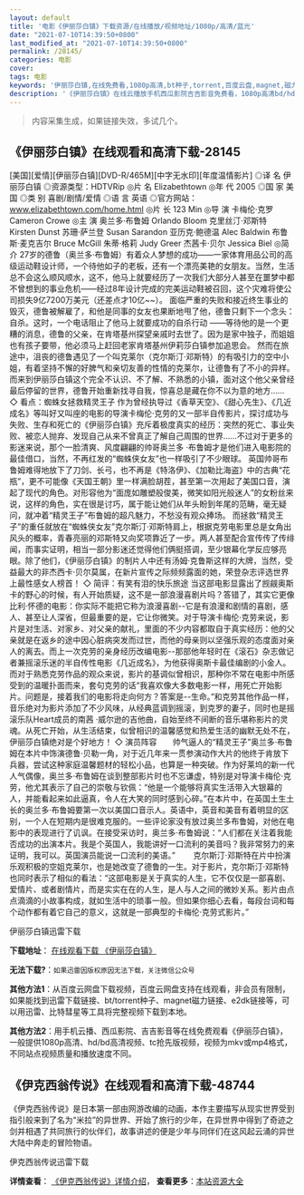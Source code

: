 ```yaml
---
layout: default
title: '电影《伊丽莎白镇》下载资源/在线播放/视频地址/1080p/高清/蓝光'
date: "2021-07-10T14:39:50+0800"
last_modified_at: "2021-07-10T14:39:50+0800"
permalink: /28145/
categories: 电影
cover:
tags: 电影
keywords: '伊丽莎白镇,在线免费看,1080p高清,bt种子,torrent,百度云盘,magnet,磁力链,迅雷下载资源'
description: '《伊丽莎白镇》在线云播放手机西瓜影院吉吉影音免费看，1080p高清bd/hd未删减完整版和tc抢先枪版，mkv/mp4格式，附带bt/torrent种子、magnet/磁力链、百度云盘、网盘资源迅雷下载链接'
---
```


>内容采集生成，如果链接失效，多试几个。


## 《伊丽莎白镇》在线观看和高清下载-28145

[美国][爱情][伊丽莎白镇][DVD-R/465M][中字无水印][年度温情影片] ◎译 名 伊丽莎白镇 ◎资源类型：HDTVRip ◎片 名 Elizabethtown ◎年 代 2005 ◎国 家 美国 ◎类 别 喜剧/剧情/爱情 ◎语 言 英语 ◎官方网站：www.elizabethtown.com/home.html ◎片 长 123 Min ◎导 演 卡梅伦·克罗 Cameron Crowe ◎主 演 奥兰多·布鲁姆 Orlando Bloom 克里丝汀·邓斯特 Kirsten Dunst 苏珊·萨兰登 Susan Sarandon 亚历克·鲍德温 Alec Baldwin 布鲁斯·麦克吉尔 Bruce McGill 朱蒂·格莉 Judy Greer 杰茜卡·贝尔 Jessica Biel ◎简 介 27岁的德鲁（奥兰多·布鲁姆）有着众人梦想的成功——一家体育用品公司的高级运动鞋设计师，一个待他如子的老板，还有一个漂亮美艳的女朋友。当然，生活总不会这么顺风顺水，这不，他马上就要经历了一次我们大部分人甚至在噩梦中都不曾想到的事业危机——经过8年设计完成的完美运动鞋被召回，这个灾难将使公司损失9亿7200万美元（还差点才10亿~~）。 面临严重的失败和接近终生事业的毁灭，德鲁被解雇了，和他是同事的女友也果断地甩了他，德鲁只剩下一个念头：自杀。这时，一个电话阻止了他马上就要成功的自杀行动 ——等待他的是一个更糟的消息，德鲁的父亲，在肯塔基州探望亲戚时去世了。因为是家中独子，而姐姐也有孩子要带，他必须马上赶回老家肯塔基州伊莉莎白镇参加追思会。 然而在旅途中，沮丧的德鲁遇见了一个叫克莱尔（克尔斯汀·邓斯特）的有吸引力的空中小姐，有着坚持不懈的好脾气和亲切友善的性情的克莱尔，让德鲁有了不小的异样。而来到伊丽莎白镇这个完全不认识、不了解、不熟悉的小镇，面对这个他父亲曾经最后停留的世界，德鲁开始重新找寻自我，惊喜总是藏在你不以为意的地方…… ◇ 看点：蜘蛛女拯救精灵王子 作为曾经执导过《香草天空》、《甜心先生》、《几近成名》等叫好又叫座的电影的导演卡梅伦·克劳的又一部半自传影片，探讨成功与失败、生存和死亡的《伊丽莎白镇》充斥着极度真实的经历：突然的死亡、事业失败、被恋人抛弃、发现自己从来不曾真正了解自己周围的世界……不过对于更多的影迷来说，那个一脸清爽、风度翩翩的帅哥奥兰多 ·布鲁姆才是他们进入电影院的最佳借口，当然，不再红发的“蜘蛛侠女友”也一样吸引了不少眼球。 英国帅哥布鲁姆难得地放下了刀剑、长弓，也不再是《特洛伊》、《加勒比海盗》中的古典“花瓶”，更不可能像《天国王朝》里一样满脸胡茬，甚至第一次用起了美国口音，演起了现代的角色。对形容他为“面庞如雕塑般俊美，微笑如阳光般迷人”的女粉丝来说，这样的角色，实在很是讨巧，属于能让她们从年头盼到年尾的范畴，毫无疑问，就冲着“精灵王子”布鲁姆的超凡魅力，不愁没有观众捧场。 而拯救“精灵王子”的重任就放在“蜘蛛侠女友”克尔斯汀·邓斯特肩上，根据克劳电影里总是女角出风头的概率，青春亮丽的邓斯特又向奖项靠近了一步。两人甚至配合宣传传了传绯闻，而事实证明，相当一部分影迷还觉得他们俩挺搭调，至少银幕化学反应够亮眼。除了他们，《伊丽莎白镇》的制片人中还有汤姆·克鲁斯这样的大牌，当然，受益最大的非杰西卡·贝尔莫属，在新片宣传之际频频露面的她，荣登杂志评选世界上最性感女人榜首！ ◇ 简评：有笑有泪的快乐旅途 当这部电影显露出了觊觎奥斯卡的野心的时候，有人开始质疑，这不是一部浪漫喜剧片吗？答错了，其实它更像比利·怀德的电影：你实际不能把它称为浪漫喜剧--它是有浪漫和剧情的喜剧，感人、甚至让人深省，但最重要的是，它让你微笑。对于导演卡梅伦·克劳来说，影片是对生活、对家乡、对父亲的献礼，里面的不少内容都取自于真实经历：他的父亲就是在返乡的途中因心脏病突发而过世，而他的母亲则以坚强乐观的态度面对亲人的离去。而上一次克劳的亲身经历改编电影--那部他年轻时在《滚石》杂志做记者兼摇滚乐迷的半自传性电影《几近成名》，为他获得奥斯卡最佳编剧的小金人。 而对于熟悉克劳作品的观众来说，影片的基调似曾相识，那种你不常在电影中所感受到的温暖扑面而来，套句克劳的话“我喜欢像大多数电影一样，用死亡开始影片。问题是，接着我们的电影将走向何方？答案是--生命。”和克劳其他作品一样，音乐绝对为影片添加了不少风味，从经典蓝调到摇滚，到克罗的妻子，同时也是摇滚乐队Heart成员的南茜 ·威尔逊的吉他曲，自始至终不间断的音乐堪称影片的灵魂。从死亡开始，从生活结束，似曾相识的温馨感觉和热爱生活的幽默无处不在，伊丽莎白镇绝对是个好地方！ ◇ 演员阵容　　帅气逼人的“精灵王子”奥兰多·布鲁姆在本片中饰演德鲁·贝勒一角，对于近几年来一贯参演动作大片的他终于肯放下兵器，尝试这种家庭温馨题材的轻松小品，也算是一种突破。作为好莱坞的新一代人气偶像，奥兰多·布鲁姆在谈到整部影片时也不忘谦虚，特别是对导演卡梅伦·克劳，他尤其表示了自己的崇敬与钦佩：“他是一个能够将真实生活带入大银幕的人，并能看起来如此逼真，令人在大笑的同时感到心碎。”在本片中，在英国土生土长的奥兰多·布鲁姆要第一次以美国口音示人。英语中，英音和美音有着明显的区别，一个人在短期内是很难克服的。一些评论家没有放过奥兰多布鲁姆，对他在电影中的表现进行了讥讽。在接受采访时，奥兰多·布鲁姆说：“人们都在关注着我能否成功的出演本片。我是个英国人，我能讲好一口流利的美音吗？我非常努力的来证明，我可以。英国演员能说一口流利的美语。” 　　克尔斯汀·邓斯特在片中扮演乐观积极的空姐克莱尔，也是她改变了德鲁的一生。对于影片，克尔斯汀·邓斯特也同时表示了相似的看法：“这部电影是关于真实的人生，它不仅仅是一部喜剧、爱情片、或者剧情片，而是实实在在的人生，是人与人之间的微妙关系。影片由点点滴滴的小故事构成，就如生活中的琐事一般。但如果你细心去看，每段台词和每个动作都有着它自己的意义，这就是一部典型的卡梅伦·克劳式影片。”


伊丽莎白镇迅雷下载

**下载地址**： [在线观看下载 《伊丽莎白镇》](https://www.993dy.com//vod-detail-id-20369.html) 


**无法下载?**：`如果迅雷因版权原因无法下载，关注微信公众号 `

**其他方法1**：从百度云网盘下载视频，百度云网盘支持在线观看，非会员有限制，如果能找到迅雷下载链接、bt/torrent种子、magnet磁力链接、e2dk链接等，可以用迅雷、比特彗星等工具将完整视频下载到本地。

**其他方法2**：用手机云播、西瓜影院、吉吉影音等在线免费观看《伊丽莎白镇》，一般提供1080p高清、hd/bd高清视频、tc抢先版视频，视频为mkv或mp4格式，不同站点视频质量和播放速度不同。


## 《伊克西翁传说》在线观看和高清下载-48744

《伊克西翁传说》是日本第一部由网游改编的动画，本作主要描写从现实世界受到指引般来到了名为&ldquo;米拉”的异世界、开始了旅行的少年，在异世界中得到了奇迹之剑并相遇了共同旅行的伙伴们，故事讲述的便是少年与同伴们在这风起云涌的异世大陆中奔走的冒险物语。


伊克西翁传说迅雷下载

**详情查看**： [《伊克西翁传说》详情介绍](/movie/48744/)， **查看更多**：[本站资源大全](/movie/t/all/)

